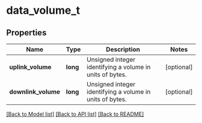 # data_volume_t

## Properties
Name | Type | Description | Notes
------------ | ------------- | ------------- | -------------
**uplink_volume** | **long** | Unsigned integer identifying a volume in units of bytes. | [optional] 
**downlink_volume** | **long** | Unsigned integer identifying a volume in units of bytes. | [optional] 

[[Back to Model list]](../README.md#documentation-for-models) [[Back to API list]](../README.md#documentation-for-api-endpoints) [[Back to README]](../README.md)


